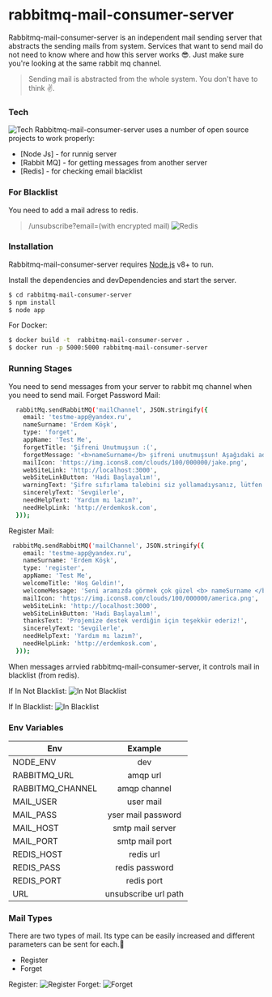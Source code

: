 # rabbitmq-mail-consumer-server

Rabbitmq-mail-consumer-server is an independent mail sending server that abstracts the sending mails from system. Services that want to send mail do not need to know where and how this server works 😎. Just make sure you're looking at the same rabbit mq channel.

> Sending mail is abstracted from the whole system. You don't have to think ✌️.




### Tech
![Tech](https://i.imgur.com/hlDKK7Z.png)
Rabbitmq-mail-consumer-server uses a number of open source projects to work properly:


* [Node Js] - for runnig server
* [Rabbit MQ] - for getting messages from another server
* [Redis] - for checking email blacklist

### For Blacklist
You need to add a mail adress to redis.
> /unsubscribe?email=(with encrypted mail)
![Redis](https://i.imgur.com/saREwA7.png)
### Installation

Rabbitmq-mail-consumer-server requires [Node.js](https://nodejs.org/) v8+ to run.

Install the dependencies and devDependencies and start the server.

```sh
$ cd rabbitmq-mail-consumer-server
$ npm install 
$ node app
```
For Docker:

```sh
$ docker build -t  rabbitmq-mail-consumer-server .
$ docker run -p 5000:5000 rabbitmq-mail-consumer-server
```

### Running Stages
You need to send messages from your server to rabbit mq channel when you need to send mail.
Forget Password Mail:
```sh
  rabbitMq.sendRabbitMQ('mailChannel', JSON.stringify({
    email: 'testme-app@yandex.ru',
    nameSurname: 'Erdem Köşk',
    type: 'forget',
    appName: 'Test Me',
    forgetTitle: 'Şifreni Unutmuşsun :(',
    forgetMessage: '<b>nameSurname</b> şifreni unutmuşsun! Aşağıdaki adımları takip edelim.',
    mailIcon: 'https://img.icons8.com/clouds/100/000000/jake.png',
    webSiteLink: 'http://localhost:3000',
    webSiteLinkButton: 'Hadi Başlayalım!',
    warningText: 'Şifre sıfırlama talebini siz yollamadıysanız, lütfen dikkate almayın !',
    sincerelyText: 'Sevgilerle',
    needHelpText: 'Yardım mı lazım?',
    needHelpLink: 'http://erdemkosk.com',
  }));
```
Register Mail:
```sh
 rabbitMq.sendRabbitMQ('mailChannel', JSON.stringify({
    email: 'testme-app@yandex.ru',
    nameSurname: 'Erdem Köşk',
    type: 'register',
    appName: 'Test Me',
    welcomeTitle: 'Hoş Geldin!',
    welcomeMessage: 'Seni aramızda görmek çok güzel <b> nameSurname </b> ! <br/> İngilizce kelime öğrenmenin en kolay yolu 🤙. Boş zamanlarında senin için oluşturulan rastgele ingilizce kelime testlerini cevapla 🙏 Kendini geliştir!',
    mailIcon: 'https://img.icons8.com/clouds/100/000000/america.png',
    webSiteLink: 'http://localhost:3000',
    webSiteLinkButton: 'Hadi Başlayalım!',
    thanksText: 'Projemize destek verdiğin için teşekkür ederiz!',
    sincerelyText: 'Sevgilerle',
    needHelpText: 'Yardım mı lazım?',
    needHelpLink: 'http://erdemkosk.com',
  }));
```
When messages arrvied rabbitmq-mail-consumer-server, it controls mail in blacklist (from redis).

If In Not Blacklist:
![In Not Blacklist](https://i.imgur.com/2cWUecy.png)

If In Blacklist:
![In Blacklist](https://i.imgur.com/bFe9r4e.png)


### Env Variables

| Env        | Example           
| ------------- |:-------------:
| NODE_ENV      | dev 
| RABBITMQ_URL   | amqp url      
| RABBITMQ_CHANNEL | amqp channel 
| MAIL_USER      | user mail 
| MAIL_PASS   | yser mail password      
| MAIL_HOST | smtp mail server
| MAIL_PORT      | smtp mail port 
| REDIS_HOST   | redis url      
| REDIS_PASS | redis password
| REDIS_PORT | redis port
| URL | unsubscribe url path


### Mail Types

There are two types of mail. Its type can be easily increased and different parameters can be sent for each.🙏

- Register
- Forget

Register:
![Register](https://i.imgur.com/72AEhxE.png)
Forget:
![Forget](https://i.imgur.com/9up6jB3.png)

